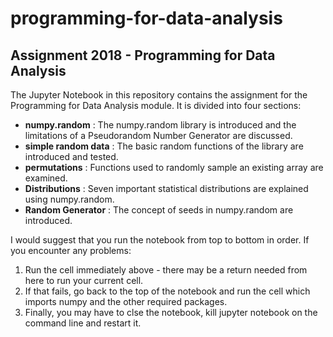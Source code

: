 # programming-for-data-analysis

## Assignment 2018 - Programming for Data Analysis 

The Jupyter Notebook in this repository contains the assignment for the Programming for Data Analysis module. It is divided into four sections:

- **numpy.random** : The numpy.random library is introduced and the limitations of a Pseudorandom Number Generator are discussed.
- **simple random data** : The basic random functions of the library are introduced and tested. 
- **permutations** : Functions used to randomly sample an existing array are examined.
- **Distributions** : Seven important statistical distributions are explained using numpy.random.
- **Random Generator** : The concept of seeds in numpy.random are introduced. 

I would suggest that you run the notebook from top to bottom in order. If you encounter any problems: 

1. Run the cell immediately above - there may be a return needed from here to run your current cell.
2. If that fails, go back to the top of the notebook and run the cell which imports numpy and the other required packages. 
3. Finally, you may have to clse the notebook, kill jupyter notebook on the command line and restart it. 
